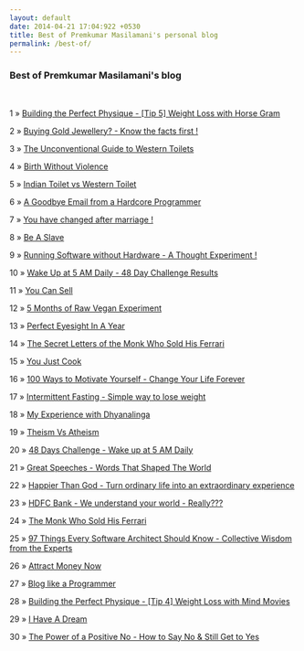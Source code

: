 ```yaml
---
layout: default
date: 2014-04-21 17:04:922 +0530
title: Best of Premkumar Masilamani's personal blog
permalink: /best-of/
---
```


<div class="post">
<h3>Best of Premkumar Masilamani's blog</h3>
<br/>
<p><span>1</span> &raquo; <a href="/building-the-perfect-physique-tip-5-weight-loss-with-horse-gram/">Building the Perfect Physique - [Tip 5] Weight Loss with Horse Gram</a><p>
<p><span>2</span> &raquo; <a href="/buying-gold-jewellery-know-the-facts-first/">Buying Gold Jewellery? - Know the facts first !</a><p>
<p><span>3</span> &raquo; <a href="/the-unconventional-guide-to-western-toilets/">The Unconventional Guide to Western Toilets</a><p>
<p><span>4</span> &raquo; <a href="/birth-without-violence-frederick-leboyer/">Birth Without Violence</a><p>
<p><span>5</span> &raquo; <a href="/indian-toilet-vs-western-toilet/">Indian Toilet vs Western Toilet</a><p>
<p><span>6</span> &raquo; <a href="/a-goodbye-email-from-a-hardcore-programmer/">A Goodbye Email from a Hardcore Programmer</a><p>
<p><span>7</span> &raquo; <a href="/you-have-changed-after-marriage/">You have changed after marriage !</a><p>
<p><span>8</span> &raquo; <a href="/be-a-slave/">Be A Slave</a><p>
<p><span>9</span> &raquo; <a href="/running-software-without-hardware-a-thought-experiment/">Running Software without Hardware - A Thought Experiment !</a><p>
<p><span>10</span> &raquo; <a href="/wake-up-at-5-AM-daily-48-day-challenge-results/">Wake Up at 5 AM Daily - 48 Day Challenge Results</a><p>
<p><span>11</span> &raquo; <a href="/you-can-sell-shiv-khera-book-review/">You Can Sell</a><p>
<p><span>12</span> &raquo; <a href="/5-months-of-raw-vegan-experiment/">5 Months of Raw Vegan Experiment</a><p>
<p><span>13</span> &raquo; <a href="/perfect-eyesight-in-a-year-2014/">Perfect Eyesight In A Year</a><p>
<p><span>14</span> &raquo; <a href="/the-secret-letters-of-the-monk-who-sold-his-ferrari-robin-sharma-book-review/">The Secret Letters of the Monk Who Sold His Ferrari</a><p>
<p><span>15</span> &raquo; <a href="/you-just-cook-dot-com-review/">You Just Cook</a><p>
<p><span>16</span> &raquo; <a href="/100-ways-to-motivate-yourself-change-your-life-forever-steve-chandler-audiobook-review/">100 Ways to Motivate Yourself - Change Your Life Forever</a><p>
<p><span>17</span> &raquo; <a href="/intermittent-fasting-simple-way-to-lose-weight/">Intermittent Fasting - Simple way to lose weight</a><p>
<p><span>18</span> &raquo; <a href="/my-experience-with-dhyanalinga/">My Experience with Dhyanalinga</a><p>
<p><span>19</span> &raquo; <a href="/theism-vs-atheism/">Theism Vs Atheism</a><p>
<p><span>20</span> &raquo; <a href="/48-days-challenge-wake-up-at-5-am-daily/">48 Days Challenge - Wake up at 5 AM Daily</a><p>
<p><span>21</span> &raquo; <a href="/great-speeches-words-that-shaped-the-world-edward-humphrey-book-review/">Great Speeches - Words That Shaped The World</a><p>
<p><span>22</span> &raquo; <a href="/happier-than-god-turn-ordinary-life-into-an-extraordinary-experience-neale-donald-walsch-book-review/">Happier Than God - Turn ordinary life into an extraordinary experience</a><p>
<p><span>23</span> &raquo; <a href="/hdfc-bank-we-understand-your-world-really/">HDFC Bank - We understand your world - Really???</a><p>
<p><span>24</span> &raquo; <a href="/the-monk-who-sold-his-ferrari-robin-sharma-book-review/">The Monk Who Sold His Ferrari</a><p>
<p><span>25</span> &raquo; <a href="/97-things-every-software-architect-should-know-collective-wisdom-from-the-experts-richard-monson-haefel-book-review/">97 Things Every Software Architect Should Know - Collective Wisdom from the Experts</a><p>
<p><span>26</span> &raquo; <a href="/attract-money-now-audio-joe-vitale-book-review/">Attract Money Now</a><p>
<p><span>27</span> &raquo; <a href="/blog-like-a-programmer/">Blog like a Programmer</a><p>
<p><span>28</span> &raquo; <a href="/building-the-perfect-physique-tip-4-weight-loss-with-mind-movies/">Building the Perfect Physique - [Tip 4] Weight Loss with Mind Movies</a><p>
<p><span>29</span> &raquo; <a href="/i-have-a-dream-rashmi-bansal-book-review/">I Have A Dream</a><p>
<p><span>30</span> &raquo; <a href="/the-power-of-a-positive-no-how-to-say-no-still-get-to-yes-william-ury-book-review/">The Power of a Positive No - How to Say No & Still Get to Yes</a><p>

</div>
<br/>


